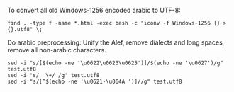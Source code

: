 To convert all old Windows-1256 encoded arabic to UTF-8:

``find . -type f -name *.html -exec bash -c "iconv -f Windows-1256 {} > {}.utf8" \;``

Do arabic preprocessing: Unify the Alef, remove dialects and long spaces, remove all non-arabic characters.
```
sed -i "s/[$(echo -ne '\u0622\u0623\u0625')]/$(echo -ne '\u0627')/g" test.utf8
sed -i 's/  \+/ /g' test.utf8
sed -i "s/[^$(echo -ne '\u0621-\u064A ')]//g" test.utf8
```
